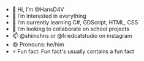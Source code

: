 - 👋 Hi, I’m @HansD4V
- 👀 I’m interested in everything
- 🌱 I’m currently learning C#, GDScript, HTML, CSS
- 💞️ I’m looking to collaborate on school projects
- 📫 @shiinchns or @friedcatstudio on instagram
- 😄 Pronouns: he/him
- ⚡ Fun fact: Fun fact's usually contains a fun fact

<!---
HansD4V/HansD4V is a ✨ special ✨ repository because its `README.md` (this file) appears on your GitHub profile.
You can click the Preview link to take a look at your changes.
--->
